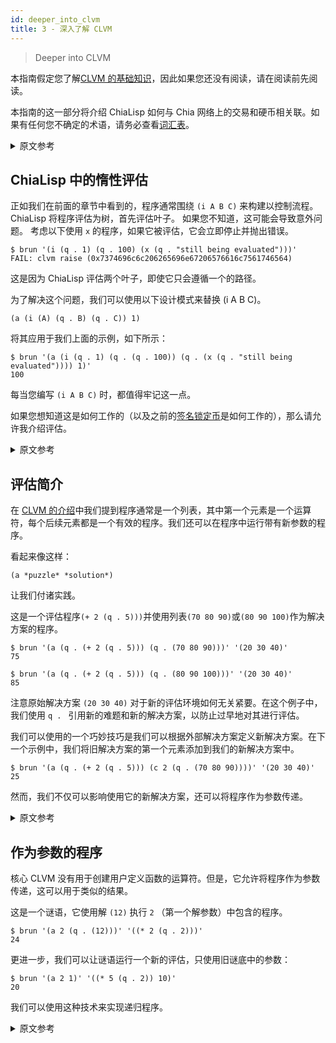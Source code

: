 ```yaml
---
id: deeper_into_clvm
title: 3 - 深入了解 CLVM
---
```


> Deeper into CLVM

本指南假定您了解[CLVM 的基础知识](/docs/)，因此如果您还没有阅读，请在阅读前先阅读。

本指南的这一部分将介绍 ChiaLisp 如何与 Chia 网络上的交易和硬币相关联。如果有任何您不确定的术语，请务必查看[词汇表](/docs/glossary)。


<details>
<summary>原文参考</summary>

This guide assumes knowledge of [the basics of CLVM](/docs/) so if you haven't read that, please do so before reading this.

This section of the guide will cover how ChiaLisp relates to transactions and coins on the Chia network.
If there are any terms that you aren't sure of, be sure to check the [glossary](/docs/glossary).

</details>

## ChiaLisp 中的惰性评估

正如我们在前面的章节中看到的，程序通常围绕 `(i A B C)` 来构建以控制流程。 ChiaLisp 将程序评估为树，首先评估叶子。 如果您不知道，这可能会导致意外问题。 考虑以下使用 `x` 的程序，如果它被评估，它会立即停止并抛出错误。

```chialisp
$ brun '(i (q . 1) (q . 100) (x (q . "still being evaluated")))'
FAIL: clvm raise (0x7374696c6c206265696e67206576616c7561746564)
```

这是因为 ChiaLisp 评估两个叶子，即使它只会遵循一个的路径。

为了解决这个问题，我们可以使用以下设计模式来替换 (i A B C)。

```chialisp
(a (i (A) (q . B) (q . C)) 1)
```

将其应用于我们上面的示例，如下所示：

```chialisp
$ brun '(a (i (q . 1) (q . (q . 100)) (q . (x (q . "still being evaluated")))) 1)'
100
```

每当您编写 `(i A B C)` 时，都值得牢记这一点。

如果您想知道这是如何工作的（以及之前的[签名锁定币](/docs/coins_spends_and_wallets#example-signature-locked-coin)是如何工作的），那么请允许我介绍评估。

<details>
<summary>原文参考</summary>

- ## Lazy Evaluation in ChiaLisp

As we've seen in earlier sections, programs are often structured around `(i A B C)` to control flow.
ChiaLisp evaluates programs as trees, where the leaves are evaluated first.
This can cause unexpected problems if you are not aware of it.
Consider the following program which uses `x` which immediately halts and throws an error if it is evaluated.

```chialisp
$ brun '(i (q . 1) (q . 100) (x (q . "still being evaluated")))'
FAIL: clvm raise (0x7374696c6c206265696e67206576616c7561746564)
```

This is because ChiaLisp evaluates both of the leaves even though it will only follow the path of one.

To get around this we can use the following design pattern to replace (i A B C).

```chialisp
(a (i (A) (q . B) (q . C)) 1)
```

Applying this to our above example looks like this:

```chialisp
$ brun '(a (i (q . 1) (q . (q . 100)) (q . (x (q . "still being evaluated")))) 1)'
100
```

It is worth keeping this in mind whenever you write an `(i A B C)`.

If you're wondering how this works (and how the [signature locked coin](/docs/coins_spends_and_wallets#example-signature-locked-coin) from before worked), then allow me to introduce Evaluate.

</details>

## 评估简介

在 [CLVM 的介绍](/docs/)中我们提到程序通常是一个列表，其中第一个元素是一个运算符，每个后续元素都是一个有效的程序。我们还可以在程序中运行带有新参数的程序。

看起来像这样：

```chialisp
(a *puzzle* *solution*)
```

让我们付诸实践。

这是一个评估程序`(+ 2 (q . 5)))`并使用列表`(70 80 90)`或`(80 90 100)`作为解决方案的程序。


```chialisp
$ brun '(a (q . (+ 2 (q . 5))) (q . (70 80 90)))' '(20 30 40)'
75

$ brun '(a (q . (+ 2 (q . 5))) (q . (80 90 100)))' '(20 30 40)'
85
```

注意原始解决方案 `(20 30 40)` 对于新的评估环境如何无关紧要。在这个例子中，我们使用 `q . ` 引用新的难题和新的解决方案，以防止过早地对其进行评估。

我们可以使用的一个巧妙技巧是我们可以根据外部解决方案定义新解决方案。在下一个示例中，我们将旧解决方案的第一个元素添加到我们的新解决方案中。

```chialisp
$ brun '(a (q . (+ 2 (q . 5))) (c 2 (q . (70 80 90))))' '(20 30 40)'
25
```

然而，我们不仅可以影响使用它的新解决方案，还可以将程序作为参数传递。

<details>
<summary>原文参考</summary>

- ## Introduction to Evaluate

In [the introduction to CLVM](/docs/) we mentioned that a program is usually a list where the first element is an operator, and every subsequent element is a valid program.
We can also run programs with new arguments inside a program.

This looks like this:

```chialisp
(a *puzzle* *solution*)
```

Let's put this into practice.

Here is a program that evaluates the program `(+ 2 (q . 5)))` and uses the list `(70 80 90)` or `(80 90 100)` as the solution.

```chialisp
$ brun '(a (q . (+ 2 (q . 5))) (q . (70 80 90)))' '(20 30 40)'
75

$ brun '(a (q . (+ 2 (q . 5))) (q . (80 90 100)))' '(20 30 40)'
85
```

Notice how the original solution `(20 30 40)` does not matter for the new evaluation environment.
In this example we use `q . ` to quote both the new puzzle and the new solution to prevent them from being prematurely evaluated.

A neat trick that we can pull is that we can define the new solution in terms of the outer solution.
In this next example we will add the first element of the old solution to our new solution.

```chialisp
$ brun '(a (q . (+ 2 (q . 5))) (c 2 (q . (70 80 90))))' '(20 30 40)'
25
```

However it's not just the new solution that we can affect using this, we can also pass programs as parameters.

</details>

## 作为参数的程序

核心 CLVM 没有用于创建用户定义函数的运算符。但是，它允许将程序作为参数传递，这可以用于类似的结果。

这是一个谜语，它使用解 `(12)` 执行 `2` （第一个解参数）中包含的程序。

```chialisp
$ brun '(a 2 (q . (12)))' '((* 2 (q . 2)))'
24
```

更进一步，我们可以让谜语运行一个新的评估，只使用旧谜底中的参数：

```chialisp
$ brun '(a 2 1)' '((* 5 (q . 2)) 10)'
20
```

我们可以使用这种技术来实现递归程序。

<details>
<summary>原文参考</summary>

- ## Programs as Parameters

The core CLVM does not have an operator for creating user defined functions.
It does, however, allow programs to be passed as parameters, which can be used for similar results.

Here is a puzzle that executes the program contained in `2` (the first solution argument) with the solution `(12)`.

```chialisp
$ brun '(a 2 (q . (12)))' '((* 2 (q . 2)))'
24
```

Taking this further we can make the puzzle run a new evaluation that only uses parameters from its old solution:

```chialisp
$ brun '(a 2 1)' '((* 5 (q . 2)) 10)'
20
```

We can use this technique to implement recursive programs.

</details>
